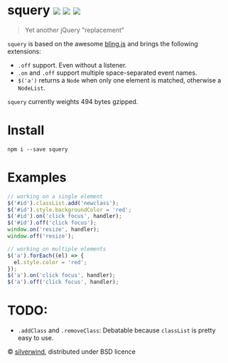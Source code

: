 # squery [![](https://img.shields.io/npm/v/squery.svg)](https://www.npmjs.org/package/squery) [![](http://img.shields.io/david/silverwind/squery.svg)](https://david-dm.org/silverwind/squery) [![](http://img.shields.io/npm/dm/squery.svg)](https://www.npmjs.org/package/squery)
> Yet another jQuery "replacement"

`squery` is based on the awesome [bling.js](https://gist.github.com/paulirish/12fb951a8b893a454b32) and brings the following extensions:

- `.off` support. Even without a listener.
- `.on` and `.off` support multiple space-separated event names.
- `$('a')` returns a `Node` when only one element is matched, otherwise a `NodeList`.

`squery` currently weights 494 bytes gzipped.

# Install
```
npm i --save squery
```

# Examples
````js
// working on a single element
$('#id').classList.add('newclass');
$('#id').style.backgroundColor = 'red';
$('#id').on('click focus', handler);
$('#id').off('click focus');
window.on('resize', handler);
window.off('resize');

// working on multiple elements
$('a').forEach((el) => {
  el.style.color = 'red';
});
$('a').on('click focus', handler);
$('a').off('click focus', handler);
````
# TODO:
- `.addClass` and `.removeClass`: Debatable because `classList` is pretty easy to use.

© [silverwind](https://github.com/silverwind), distributed under BSD licence
